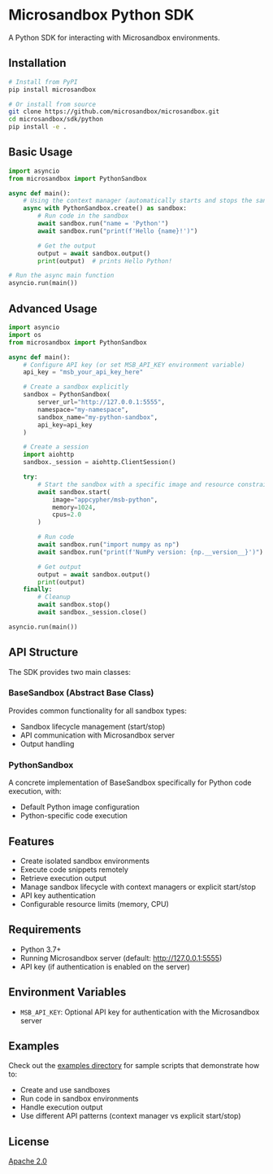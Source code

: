 # Microsandbox Python SDK

A Python SDK for interacting with Microsandbox environments.

## Installation

```bash
# Install from PyPI
pip install microsandbox

# Or install from source
git clone https://github.com/microsandbox/microsandbox.git
cd microsandbox/sdk/python
pip install -e .
```

## Basic Usage

```python
import asyncio
from microsandbox import PythonSandbox

async def main():
    # Using the context manager (automatically starts and stops the sandbox)
    async with PythonSandbox.create() as sandbox:
        # Run code in the sandbox
        await sandbox.run("name = 'Python'")
        await sandbox.run("print(f'Hello {name}!')")

        # Get the output
        output = await sandbox.output()
        print(output)  # prints Hello Python!

# Run the async main function
asyncio.run(main())
```

## Advanced Usage

```python
import asyncio
import os
from microsandbox import PythonSandbox

async def main():
    # Configure API key (or set MSB_API_KEY environment variable)
    api_key = "msb_your_api_key_here"

    # Create a sandbox explicitly
    sandbox = PythonSandbox(
        server_url="http://127.0.0.1:5555",
        namespace="my-namespace",
        sandbox_name="my-python-sandbox",
        api_key=api_key
    )

    # Create a session
    import aiohttp
    sandbox._session = aiohttp.ClientSession()

    try:
        # Start the sandbox with a specific image and resource constraints
        await sandbox.start(
            image="appcypher/msb-python",
            memory=1024,
            cpus=2.0
        )

        # Run code
        await sandbox.run("import numpy as np")
        await sandbox.run("print(f'NumPy version: {np.__version__}')")

        # Get output
        output = await sandbox.output()
        print(output)
    finally:
        # Cleanup
        await sandbox.stop()
        await sandbox._session.close()

asyncio.run(main())
```

## API Structure

The SDK provides two main classes:

### BaseSandbox (Abstract Base Class)

Provides common functionality for all sandbox types:

- Sandbox lifecycle management (start/stop)
- API communication with Microsandbox server
- Output handling

### PythonSandbox

A concrete implementation of BaseSandbox specifically for Python code execution, with:

- Default Python image configuration
- Python-specific code execution

## Features

- Create isolated sandbox environments
- Execute code snippets remotely
- Retrieve execution output
- Manage sandbox lifecycle with context managers or explicit start/stop
- API key authentication
- Configurable resource limits (memory, CPU)

## Requirements

- Python 3.7+
- Running Microsandbox server (default: http://127.0.0.1:5555)
- API key (if authentication is enabled on the server)

## Environment Variables

- `MSB_API_KEY`: Optional API key for authentication with the Microsandbox server

## Examples

Check out the [examples directory](./examples) for sample scripts that demonstrate how to:

- Create and use sandboxes
- Run code in sandbox environments
- Handle execution output
- Use different API patterns (context manager vs explicit start/stop)

## License

[Apache 2.0](https://www.apache.org/licenses/LICENSE-2.0)
